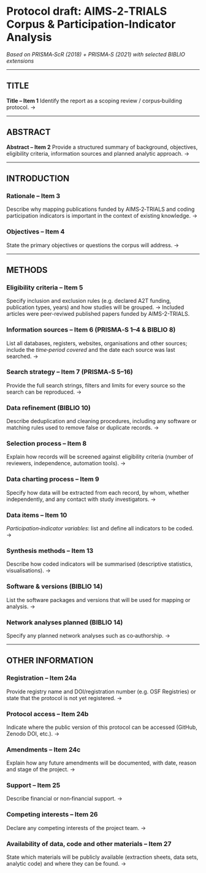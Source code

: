 # Protocol draft: AIMS‑2‑TRIALS Corpus & Participation‑Indicator Analysis

*Based on PRISMA‑ScR (2018) + PRISMA‑S (2021) with selected BIBLIO extensions*

---

## TITLE

**Title – Item 1**
Identify the report as a scoping review / corpus‑building protocol.
→

---

## ABSTRACT

**Abstract – Item 2**
Provide a structured summary of background, objectives, eligibility criteria, information sources and planned analytic approach.
→

---

## INTRODUCTION

### Rationale – Item 3

Describe why mapping publications funded by AIMS‑2‑TRIALS and coding participation indicators is important in the context of existing knowledge.
→

### Objectives – Item 4

State the primary objectives or questions the corpus will address.
→

---

## METHODS

### Eligibility criteria – Item 5

Specify inclusion and exclusion rules (e.g. declared A2T funding, publication types, years) and how studies will be grouped.
→ Included articles were peer-reviwed published papers funded by AIMS-2-TRIALS. 

### Information sources – Item 6 (PRISMA‑S 1–4 & BIBLIO 8)

List all databases, registers, websites, organisations and other sources; include the *time‑period covered* and the date each source was last searched.
→

### Search strategy – Item 7 (PRISMA‑S 5–16)

Provide the full search strings, filters and limits for every source so the search can be reproduced.
→

### Data refinement (BIBLIO 10)

Describe deduplication and cleaning procedures, including any software or matching rules used to remove false or duplicate records.
→

### Selection process – Item 8

Explain how records will be screened against eligibility criteria (number of reviewers, independence, automation tools).
→

### Data charting process – Item 9

Specify how data will be extracted from each record, by whom, whether independently, and any contact with study investigators.
→

### Data items – Item 10

*Participation‑indicator variables*: list and define all indicators to be coded.
→


### Synthesis methods – Item 13

Describe how coded indicators will be summarised (descriptive statistics, visualisations).
→

### Software & versions (BIBLIO 14)

List the software packages and versions that will be used for mapping or analysis.
→

### Network analyses planned (BIBLIO 14)

Specify any planned network analyses such as co‑authorship.
→

---

## OTHER INFORMATION

### Registration – Item 24a

Provide registry name and DOI/registration number (e.g. OSF Registries) or state that the protocol is not yet registered.
→

### Protocol access – Item 24b

Indicate where the public version of this protocol can be accessed (GitHub, Zenodo DOI, etc.).
→

### Amendments – Item 24c

Explain how any future amendments will be documented, with date, reason and stage of the project.
→

### Support – Item 25

Describe financial or non‑financial support.
→

### Competing interests – Item 26

Declare any competing interests of the project team.
→

### Availability of data, code and other materials – Item 27

State which materials will be publicly available (extraction sheets, data sets, analytic code) and where they can be found.
→
